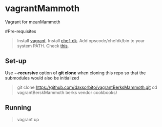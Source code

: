 # vagrantMammoth
Vagrant for meanMammoth

#Pre-requisites
>Install [vagrant](https://www.vagrantup.com/downloads.html).
>Install [chef-dk](https://downloads.chef.io/chef-dk/).
>Add opscode/chefdk/bin to your system PATH. Check [this](http://berkshelf.com/).

## Set-up
Use **--recursive** option of **git clone** when cloning this repo so that the submodules would also be initialized
>git clone https://github.com/daxsorbito/vagrantBerksMammoth.git
>cd vagrantBerskMammoth
>berks vendor cookbooks/

## Running
>vagrant up
